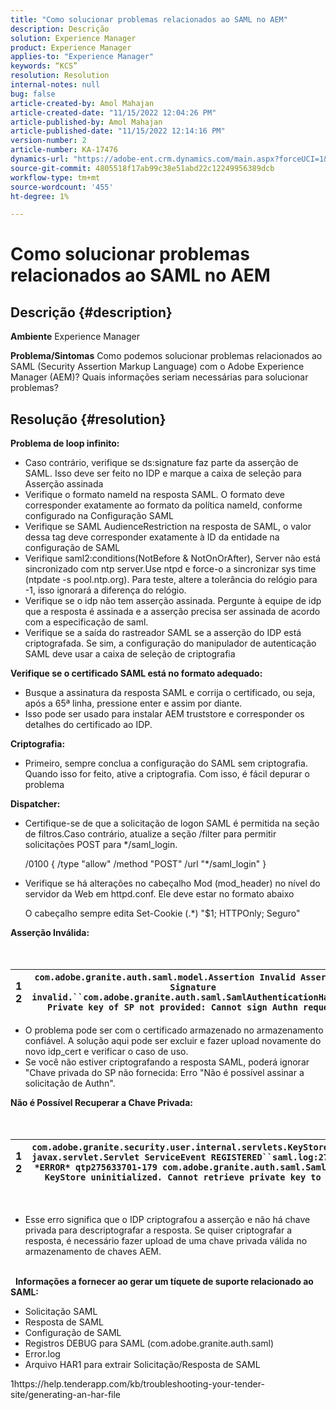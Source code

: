 ```yaml
---
title: "Como solucionar problemas relacionados ao SAML no AEM"
description: Descrição
solution: Experience Manager
product: Experience Manager
applies-to: "Experience Manager"
keywords: “KCS”
resolution: Resolution
internal-notes: null
bug: false
article-created-by: Amol Mahajan
article-created-date: "11/15/2022 12:04:26 PM"
article-published-by: Amol Mahajan
article-published-date: "11/15/2022 12:14:16 PM"
version-number: 2
article-number: KA-17476
dynamics-url: "https://adobe-ent.crm.dynamics.com/main.aspx?forceUCI=1&pagetype=entityrecord&etn=knowledgearticle&id=d025b6a0-dd64-ed11-9561-6045bd006a22"
source-git-commit: 4805518f17ab99c38e51abd22c12249956389dcb
workflow-type: tm+mt
source-wordcount: '455'
ht-degree: 1%

---
```


# Como solucionar problemas relacionados ao SAML no AEM

## Descrição {#description}

<b>Ambiente</b>
Experience Manager


<b>Problema/Sintomas</b>
Como podemos solucionar problemas relacionados ao SAML (Security Assertion Markup Language) com o Adobe Experience Manager (AEM)? Quais informações seriam necessárias para solucionar problemas?


## Resolução {#resolution}


<b>Problema de loop infinito:</b>

- Caso contrário, verifique se ds:signature faz parte da asserção de SAML. Isso deve ser feito no IDP e marque a caixa de seleção para Asserção assinada
- Verifique o formato nameId na resposta SAML. O formato deve corresponder exatamente ao formato da política nameId, conforme configurado na Configuração SAML
- Verifique se SAML AudienceRestriction na resposta de SAML, o valor dessa tag deve corresponder exatamente à ID da entidade na configuração de SAML
- Verifique saml2:conditions(NotBefore &amp; NotOnOrAfter), Server não está sincronizado com ntp server.Use ntpd e force-o a sincronizar sys time (ntpdate -s pool.ntp.org). Para teste, altere a tolerância do relógio para -1, isso ignorará a diferença do relógio.
- Verifique se o idp não tem asserção assinada. Pergunte à equipe de idp que a resposta é assinada e a asserção precisa ser assinada de acordo com a especificação de saml.
- Verifique se a saída do rastreador SAML se a asserção do IDP está criptografada. Se sim, a configuração do manipulador de autenticação SAML deve usar a caixa de seleção de criptografia


<b>Verifique se o certificado SAML está no formato adequado:</b>

- Busque a assinatura da resposta SAML e corrija o certificado, ou seja, após a 65ª linha, pressione enter e assim por diante.
- Isso pode ser usado para instalar AEM truststore e corresponder os detalhes do certificado ao IDP.


<b>Criptografia:</b>

- Primeiro, sempre conclua a configuração do SAML sem criptografia. Quando isso for feito, ative a criptografia. Com isso, é fácil depurar o problema


<b>Dispatcher:</b>

- Certifique-se de que a solicitação de logon SAML é permitida na seção de filtros.Caso contrário, atualize a seção /filter para permitir solicitações POST para \*/saml_login.



   /0100 { /type &quot;allow&quot; /method &quot;POST&quot; /url &quot;\*/saml_login&quot; }


- Verifique se há alterações no cabeçalho Mod (mod_header) no nível do servidor da Web em httpd.conf. Ele deve estar no formato abaixo

   O cabeçalho sempre edita Set-Cookie (.\*) &quot;$1; HTTPOnly; Seguro&quot;


<b>Asserção Inválida:</b>
<br> <br> <br>

| 1<br>2 | `com.adobe.granite.auth.saml.model.Assertion Invalid Assertion: Signature invalid.``com.adobe.granite.auth.saml.SamlAuthenticationHandler Private key of SP not provided: Cannot sign Authn request` |
| --- | --- |


- O problema pode ser com o certificado armazenado no armazenamento confiável. A solução aqui pode ser excluir e fazer upload novamente do novo idp_cert e verificar o caso de uso.
- Se você não estiver criptografando a resposta SAML, poderá ignorar &quot;Chave privada do SP não fornecida: Erro &quot;Não é possível assinar a solicitação de Authn&quot;.


<b>Não é Possível Recuperar a Chave Privada:</b>
<br> <br> <br>

| 1<br>2 | `com.adobe.granite.security.user.internal.servlets.KeyStoreManagingServlet,1121, javax.servlet.Servlet ServiceEvent REGISTERED``saml.log:27.01.2019 14:16:13.642 *ERROR* qtp275633701-179 com.adobe.granite.auth.saml.SamlAuthenticationHandler KeyStore uninitialized. Cannot retrieve private key to decrypt assertions.` |
| --- | --- |

 
- Esse erro significa que o IDP criptografou a asserção e não há chave privada para descriptografar a resposta. Se quiser criptografar a resposta, é necessário fazer upload de uma chave privada válida no armazenamento de chaves AEM.

<br> 
<b>Informações a fornecer ao gerar um tíquete de suporte relacionado ao SAML:</b>

- Solicitação SAML
- Resposta de SAML
- Configuração de SAML
- Registros DEBUG para SAML (com.adobe.granite.auth.saml)
- Error.log
- Arquivo HAR1 para extrair Solicitação/Resposta de SAML


1https://help.tenderapp.com/kb/troubleshooting-your-tender-site/generating-an-har-file
